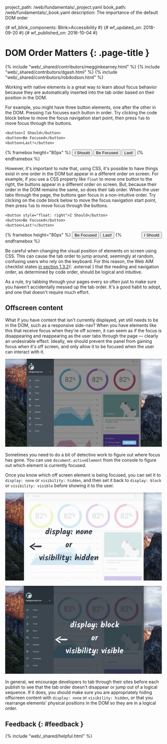 project_path: /web/fundamentals/_project.yaml book_path: /web/fundamentals/_book.yaml description: The importance of the default DOM order

{# wf_blink_components: Blink>Accessibility #} {# wf_updated_on: 2018-09-20 #} {# wf_published_on: 2016-10-04 #}

# DOM Order Matters {: .page-title }

{% include "web/_shared/contributors/megginkearney.html" %} {% include "web/_shared/contributors/dgash.html" %} {% include "web/_shared/contributors/robdodson.html" %}

Working with native elements is a great way to learn about focus behavior because they are automatically inserted into the tab order based on their position in the DOM.

For example, you might have three button elements, one after the other in the DOM. Pressing `Tab` focuses each button in order. Try clicking the code block below to move the focus navigation start point, then press `Tab` to move focus through the buttons.

    <button>I Should</button>
    <button>Be Focused</button>
    <button>Last!</button>
    

{% framebox height="80px" %}
<button>I Should</button>
<button>Be Focused</button>
<button>Last!</button>
{% endframebox %}

However, it's important to note that, using CSS, it's possible to have things exist in one order in the DOM but appear in a different order on screen. For example, if you use a CSS property like `float` to move one button to the right, the buttons appear in a different order on screen. But, because their order in the DOM remains the same, so does their tab order. When the user tabs through the page, the buttons gain focus in a non-intuitive order. Try clicking on the code block below to move the focus navigation start point, then press `Tab` to move focus through the buttons.

    <button style="float: right">I Should</button>
    <button>Be Focused</button>
    <button>Last!</button>
    

{% framebox height="80px" %}
<button style="float: right;">I Should</button>
<button>Be Focused</button>
<button>Last!</button>
{% endframebox %}

Be careful when changing the visual position of elements on screen using CSS. This can cause the tab order to jump around, seemingly at random, confusing users who rely on the keyboard. For this reason, the Web AIM checklist states [in section 1.3.2](http://webaim.org/standards/wcag/checklist#sc1.3.2){: .external } that the reading and navigation order, as determined by code order, should be logical and intuitive.

As a rule, try tabbing through your pages every so often just to make sure you haven't accidentally messed up the tab order. It's a good habit to adopt, and one that doesn't require much effort.

## Offscreen content

What if you have content that isn't currently displayed, yet still needs to be in the DOM, such as a responsive side-nav? When you have elements like this that receive focus when they're off screen, it can seem as if the focus is disappearing and reappearing as the user tabs through the page &mdash; clearly an undesirable effect. Ideally, we should prevent the panel from gaining focus when it's off screen, and only allow it to be focused when the user can interact with it.

![an offscreen slide-in panel can steal focus](imgs/slide-in-panel.png)

Sometimes you need to do a bit of detective work to figure out where focus has gone. You can use `document.activeElement` from the console to figure out which element is currently focused.

Once you know which off screen element is being focused, you can set it to `display: none` or `visibility: hidden`, and then set it back to `display:
block` or `visibility: visible` before showing it to the user.

![a slide-in panel set to display none](imgs/slide-in-panel2.png)

![a slide-in panel set to display block](imgs/slide-in-panel3.png)

In general, we encourage developers to tab through their sites before each publish to see that the tab order doesn't disappear or jump out of a logical sequence. If it does, you should make sure you are appropriately hiding offscreen content with `display: none` or `visibility: hidden`, or that you rearrange elements' physical positions in the DOM so they are in a logical order.

## Feedback {: #feedback }

{% include "web/_shared/helpful.html" %}